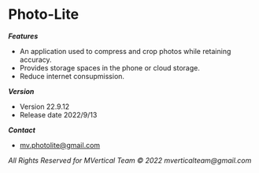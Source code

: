 # Photo-Lite

_**Features**_
- An application used to compress and crop photos while retaining accuracy.
- Provides storage spaces in the phone or cloud storage.
- Reduce internet consupmission.


_**Version**_
- Version 22.9.12
- Release date 2022/9/13


_**Contact**_
- mv.photolite@gmail.com


_All Rights Reserved for MVertical Team © 2022 mverticalteam@gmail.com_
